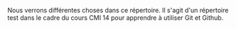 Nous verrons différentes choses dans ce répertoire. 
Il s'agit d'un répertoire test dans le cadre du cours CMI 14 pour apprendre à utiliser Git et Github.
